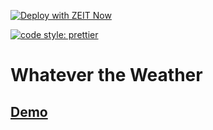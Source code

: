 [![Deploy with ZEIT Now](https://zeit.co/button)](https://zeit.co/new/project?template=https://github.com/zeit/now/tree/master/examples/nextjs)

[![code style: prettier](https://img.shields.io/badge/code_style-prettier-ff69b4.svg?style=flat-square)](https://github.com/prettier/prettier)

# Whatever the Weather

## [Demo](https://whatever-the-weather.derekmisler.now.sh/)
